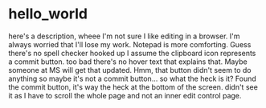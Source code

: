 # hello_world
here's a description, wheee
I'm not sure I like editing in a browser. I'm always worried that I'll lose my work. Notepad is more comforting.
Guess there's no spell checker hooked up
I assume the clipboard icon represents a commit button. too bad there's no hover text that explains that. Maybe someone at MS will get that updated. Hmm, that button didn't seem to do anything so maybe it's not a commit button... so what the heck is it?
Found the commit button, it's way the heck at the bottom of the screen. didn't see it as I have to scroll the whole page and not an inner edit control page.
